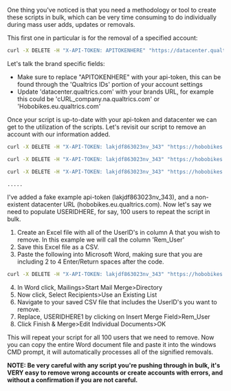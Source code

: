 One thing you've noticed is that you need a methodology or tool to create these scripts in bulk, which can be very time consuming to do individually during mass user adds, updates or removals.

This first one in particular is for the removal of a specified account:

```bash
curl -X DELETE -H "X-API-TOKEN: APITOKENHERE" "https://datacenter.qualtrics.com/API/v3/users/USERIDHERE"
```

Let's talk the brand specific fields:
- Make sure to replace "APITOKENHERE" with your api-token, this can be found through the 'Qualtrics IDs' portion of your account settings
- Update 'datacenter.qualtrics.com' with your brands URL, for example this could be 'cURL_company.na.qualtrics.com' or 'Hobobikes.eu.qualtrics.com'

Once your script is up-to-date with your api-token and datacenter we can get to the utilization of the scripts.  Let's revisit our script to remove an account with our information added.

```bash
curl -X DELETE -H "X-API-TOKEN: lakjdf863023nv_343" "https://hobobikes.eu.qualtrics.com/API/v3/users/USERIDHERE1"

curl -X DELETE -H "X-API-TOKEN: lakjdf863023nv_343" "https://hobobikes.eu.qualtrics.com/API/v3/users/USERIDHERE2"

curl -X DELETE -H "X-API-TOKEN: lakjdf863023nv_343" "https://hobobikes.eu.qualtrics.com/API/v3/users/USERIDHERE3"

.....
```

I've added a fake example api-token (lakjdf863023nv_343), and a non-existent datacenter URL (hobobikes.eu.qualtrics.com).  Now let's say we need to populate USERIDHERE, for say, 100 users to repeat the script in bulk. 

1. Create an Excel file with all of the UserID's in column A that you wish to remove.  In this example we will call the column 'Rem_User'
2. Save this Excel file as a CSV.
3. Paste the following into Microsoft Word, making sure that you are including 2 to 4 Enter/Return spaces after the code.

```bash
curl -X DELETE -H "X-API-TOKEN: lakjdf863023nv_343" "https://hobobikes.eu.qualtrics.com/API/v3/users/USERIDHERE1"
```
4. In Word click, Mailings>Start Mail Merge>Directory
5. Now click, Select Recipients>Use an Existing List
6. Navigate to your saved CSV file that includes the UserID's you want to remove.
7. Replace, USERIDHERE1 by clicking on Insert Merge Field>Rem_User
8. Click Finish & Merge>Edit Individual Documents>OK

This will repeat your script for all 100 users that we need to remove.  Now you can copy the entire Word document file and paste it into the windows CMD prompt, it will automatically processes all of the signified removals.

**NOTE: Be very careful with any script you're pushing through in bulk, it's VERY easy to remove wrong accounts or create accounts with errors, and without a confirmation if you are not careful.**